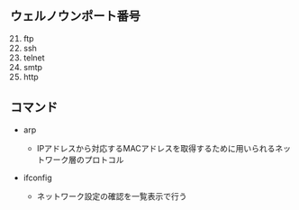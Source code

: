 ## ウェルノウンポート番号
21. ftp
22. ssh
23. telnet
25. smtp
80. http


## コマンド
- arp
  - IPアドレスから対応するMACアドレスを取得するために用いられるネットワーク層のプロトコル

- ifconfig
  - ネットワーク設定の確認を一覧表示で行う


